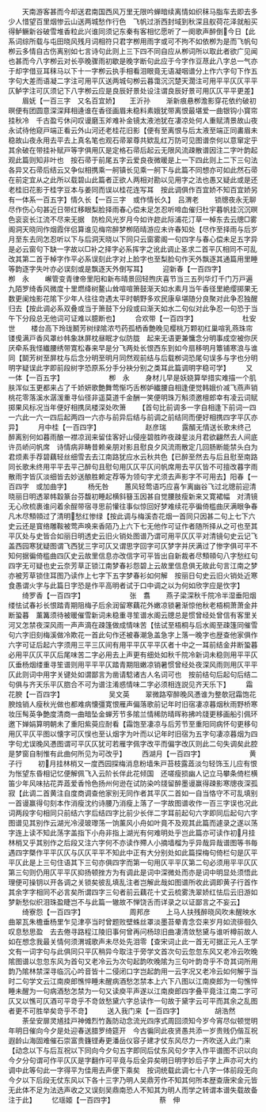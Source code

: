 <!-- { "loadSidebar": true } -->
　　天南游客甚而今却送君南国西风万里无限吟蝉暗续离情如织秣马脂车去即去多少人惜望百里烟惨云山送两城愁作行色　飞帆过浙西封域到秋深且舣荷花泽就船买得鲈鳜新谷破雪堆香粒此兴谁同须记东秦有客相忆愿听了一阕歌声醉倒今日【此系词综所载与屯田晓风残月词相符只君字栁用雨字或可不拘不如依栁为是而飞帆句栁云多情自古伤离别如七言诗句此则上三下四不同自应从栁词所以取此者欲广见闻也甚而今八字栁云对长亭晚骤雨初歇是晚字断句此应于今字作豆荩此八字总一气亦于却字借豆耳秣马以下十一字栁云执手相看泪眼竟无语凝咽谱分上作六字句下作五字句大差而语凝二字注可用平仄送两城句栁云暮霭沉沉楚天濶注可用平平仄仄平平仄鲈字注可仄须记下八字栁云应是良辰好景处设注谓良辰好景可用仄仄平平更差】
　　眉妩【一百三字　又名百宜娇】　　王沂孙
　　渐新痕悬栁澹影穿花依约破初暝便有团圆意深深拜相逄谁在香径画眉未稳料素娥犹带离恨最堪爱一曲银钩小寳帘挂秋冷　千古盈亏休问叹谩磨玉斧难补金镜太液池犹在凄凉处何人重赋清景故山夜永试待他窥戸端正看云外山河还老桂花旧影【便有至离恨与后太液至端正同畵眉未稳故山夜永用去平去上真名笔也观石帚翠尊共欵乱红万防可见图谱奈何以意窜定乎其余破在带挂补赋戸等字俱用仄是定格石帚后起云无限风流疎散谱因注二字叶韵起观此篇则知非叶也　按石帚于前尾五字云爱良夜微暖是上一下四此则上二下三句法各异又石帚后结云又争似相携乘一舸镇长见乘一舸下与此篇不同想亦可如此然石帚在前定宜从之此所以载碧山此篇者正欲人两相对勘以见用字之法也愚又疑此或是还老桂旧花影于桂字豆本与姜同而误以桂花连写耳　按此调俱作百宜娇不知百宜娇另有一体系一百五字】情久长【一百三字　或作情长久】　吕渭老
　　锁牕夜永无聊尽作伤心句甚近日带红移眼梨脸择雨春心偿未足怎忍听啼血催归杜宇暮帆挂沉沉暝色衮衮长江流不尽来无据　防检风光岁月今如许趂此际浦花汀草一棹东去云牕□雾阁洞天晓同作烟霞伴侣算谁见梅帘醉梦栁陌晴游应未许春知处【尽作至择雨与后岁月至东去同怎忍听以下与后洞天晓以下同只云窗雾阁一句四字与春心偿未足五字异是必云窗句下缺一字故以□补之择字必系挥字之讹此调止圣求二首平仄相同不可乱改其第二首于棹字作平必系误刻此字对上脸字也至梨脸句作天外飘逐其通篇用里睡等韵逐字失叶亦必误刻或是飘逐天外倒写耳】
　　迎新春【一百四字】　　　　　　　栁　永
　　嶰管变青律帝里阳和新布晴景回轻煦庆喜节当三五列华灯千门万戸遍九陌罗绮香风微度十里燃绛树鳌山耸喧喧箫鼓渐天如水素月当午香径里絶缨掷果无数更阑烛影花隂下少年人往往竒遇太平时朝野多欢民康阜堪随分良聚对此争忍独醒归去【按此调必系双叠或当于箫鼓下分段或曰渐天如水二句似对此争忍一句恐于当午下分段总无他词可证难以臆断也】
　　合欢带【一百四字】　　　　　　　杜安世
　　楼台高下玲珑鬭芳树绿隂浓芍药孤栖香艶晚见樱桃万颗初红巢喧乳燕珠帘镂曵满戸香风罩纱帏象牀屏枕昼眠才似防胧　起来无语更兼慵念分明事成空被你厌厌牵系我怪纎腰绣带寛松春来早是分飞两处长恨西东到如今扇移明月簟铺寒浪与谁同【鬬芳树至屏枕与后念分明至明月同然观前结与后载栁词恐尾句误多与字也分明明字疑误此字即前段树字恐原系分手分袂分别之类耳此篇调明字稳可学】
　　又一体【一百五字】　　　　　　　栁　永
　　身材儿早是妖娆算举措实难描一个肌肤浑似玉更都来占了千娇妍歌艶舞莺惭巧舌栁妒纎腰自相逢便觉韩娥价减飞燕声销　桃花零落溪水潺湲重寻仙径非遥莫道千金酬一笑便明珠万斛须邀檀郎幸有凌云词赋掷果风标况当年便好相携凤楼深处吹箫
　　【首句比前调多一字自相逢下前词一四一六此一六一四后起两四一六亦与前异后结与前调之前结同而便好相携四字平仄亦异】
　　月中桂【一百四字】　　　　　　　赵彦瑞
　　露醑无情送长歌未终己醉离别何如暮雨酿一襟凉润来留佳客好山侵座碧胜昨夜疎星淡月君欲翩然去人间底许员峤问帆席　诗情病非畴昔赖亲朋对影且慰良夕风流雨散定几回肠断能禁头白为君烦素手荐碧藕轻丝细雪去去江南路犹应水云秋共色【已醉至然去与后且慰至南路同长歌未终用平平去平己醉句且慰句用仄仄平仄问帆席用去平仄皆不可擅改暮字雨散雨字皆仄淡细皆去妙送酿胜赖定荐等为领句字尤须去声影字不可用去】阳春【一百四字　或加曲字】　　　杨旡咎
　　蕙风轻莺语巧应喜乍离幽谷飞过北牕前迎清晓丽日明透翠帏縠篆台芬馥初睡起横斜簮玉因甚自觉腰肢瘦新来又寛裙幅　对清镜无心欣梳裹谁问着余酲带宿寻思前懽往事似惊回好梦难续花亭徧倚槛曲厌满眼争春凡木尽顦顇过了清明愁红惨绿【按此调与梅溪杏花烟一首同只因甚二句上七下六史云还是寳络雕鞍被莺声唤来香陌乃上六下七无他作可证作者随所择从之可也至其平仄处与史皆合如丽日明透史云旧火销处图谱乃谓可用平仄仄平对清镜句史云记飞盖西园寒犹疑图谓飞西犹三字可仄又谓思字回字可仄梦字并厌满过了惨字俱可平不知何据徧倚槛曲四仄史云故里信息亦改信字可平皆出自新裁者尽顦顇句八字愁红句四字无可疑也史云奈芳草正锁江南梦春衫怨碧上云故里信息俱无故此句言江南之梦亦被芳草锁住耳图乃读作上七字下五字梦春衫如何解　按丽日句史云旧火销处近寒食愚谓火字与此篇日字恐是作平高明者试于口中调之以为何如欣字应是忺字】
　　绮罗香【一百四字】　　　　　　　张　翥
　　燕子梁深秋千院冷半湿垂阳烟缕怯试春衫长恨踏青期阻梅子后余润留寒藕花外嫩凉锁暑渐惊他秋老梧桐萧萧金井断蛩暮　薰篝须待被暖催雪新词未稳重寻笙谱水阁云牕总是惯曾经处曾信有客里关河又怎禁夜深风雨一声声滴在疎篷做成情味苦【怯试至梧桐与后水阁至疎篷同催雪句六字旧刻梅溪做冷欺花一首此句作还被春潮急盖急字上落一晚字也歴查他家俱作六字可证后起六字须用三平三仄间有用平平仄平平仄者十中之一耳前结金井断蛩暮必用平仄仄平仄后尾味苦二字必用去上声更有细处如秋千院冷新词未稳则用平平仄仄垂杨烟缕重寻笙谱则用平平平仄踏青期阻嫩凉销暑惯曾经处夜深风雨则用仄平平仄此则词中用字关键处如谓鄙言为凿请騐诸古人名词可也　按前结句后起句后结二句俱与齐天乐平仄脗合不可为谱注淆惑情味二字必须相连説见齐天乐下】
　　霜花腴【一百四字】　　　　　　　吴文英
　　翠微路窄醉晚风慿谁为整欹冠霜饱花腴烛销人瘦秋光做也都难病懐彊寛恨雁声偏落歌前记年时旧宿凄凉暮烟秋雨野桥寒　妆压髩英争艶度清商一曲暗坠金蝉芳节多隂兰情稀防晴晖称拂吟牋更移画船引佩环邀下婵娟算明朝未了重阳紫萸应耐看【霜饱至凄凉与后芳节至重阳同病怀句更移句用仄平仄平图以懐字可仄悮也至认烟字为叶而以记年时旧宿为五字句凄凉暮烟为四字句尤误晚风慿图谓可平仄仄犹可若雁字佩字改平而偏字改仄则此二句失调矣此腔是梦窗自制惟有此曲何所见为可改乎】
　　西湖月【一百四字】　　　　　　　黄子行
　　初月挂林梢又一度西园探梅消息粉墙朱戸苔枝露蕋淡匀轻饰玉儿应有恨为怅望东昏相记忆便解佩飞入云阶长伴此花倾国　还嗟瘦损幽人记立马攀条倚栏横笛少年风味拈花弄蕋爱香怜色扬州何逊在试防染吟牋留醉墨谩赢得疎影寒牕夜深孤寂【此调二首黄注自度商调查他家别无同作者其平仄二首如一自当恪守不可乱填别一首谩赢得句刻本作消瘦沈约诗腰乃消瘦上落了一字故图谱收作一百三字误也况此词两段字句相同只前结六字后结四字比前少长伴二字耳前起句六字即同后起句六字图谱见其别作云湖光冷浸玻瓈荡一饷薰风小舟如叶竟不及观其此篇而遽录之遂以荡字连上读不知此荡字盖指下小舟非指上湖光有何难明处乎岂此篇亦可读作初月挂林梢又乎其别作之后段又注六字何不亦读作殢人小摘墙榴为乎异哉异哉谱图等书毎遇四字槩作平平仄仄与仄仄平平不知此中正有大分别处如此篇探梅句倚栏句是仄平平仄此是上三句住语其下三句亦俱四字而第一句用仄平平仄第二句必须用平平仄仄第三句则仍用仄平平仄抑扬顿挫方为有调此是词中深微处而亦是词中明显处须悟此理便可操钥以开各调之关锁矣彼乱填乱注者岂解此哉如图谱所收此调即黄子行首作其余字字相同不必言矣所谓四字三句者前云藕花十丈云梳雾洗翠娇红怯后云旧游如梦新愁似织泪珠盈睫岂不与此篇一辙故不惮饶舌而详录之以证鄙言之不妄云】
　　绮寮怨【一百四字】　　　　　　　周邦彦
　　上马人扶残醉晓风吹未醒映水曲翠瓦朱檐垂杨里乍见津亭当时曾题败壁蛛丝罩淡墨苔晕青念厺来岁月如流徘徊久叹息愁思盈　去去倦寻路程江陵旧事何曾再问杨琼旧曲凄清敛愁黛与谁听樽前故人如在想念我最关情何须渭城歌声未尽处先泪零【查宋词止此一首无可据正元人王学文有一词字句与此俱同只平仄稍异今取注于旁学文首次句云忽忽东风又老冷云吹晚隂图谱以忽忽东风为首句又老冷云为次句起韵吹晚隂为三句叶韵竒乎不竒其词所用韵乃隂林禁深寻临沉心吟音皆十二侵闭口字岂起韵用一云字况又老冷云如何解乎当时二句学文云江南庾郎憔悴睡未醒病酒愁怎禁本上六下八图以江南庾郎为一句憔悴睡未醒为一句病酒愁怎禁为一句又读庾平声遂以江南庾郎四字叠平竟注江南二字可仄又以憔可仄酒可平竒乎不竒敛愁黛六字总读作一句故于黛字云可平而其余之乱图者更不可胜举矣竒乎不竒】
　　送入我门来【一百四字】　　　　　胡浩然
　　荼垒安扉灵馗挂戸神傩烈竹轰防动念流光四序式周回须知今岁今宵尽似顿觉明年明日催向今夕是处迎春送腊罗绮筵开　今古徧同此夜贤愚共添一岁贵贱仍偕互祝遐龄山海固难催石崇富贵籛铿寿更潘岳仪容子建才仗东风尽力一齐吹送入此门来【动念以下与后互祝以下同向今夕句五字即同后仗东风句夕字入作平谱图不识以向今夕分句谓可作平仄仄是字翻作可平竟与后全异矣明日明字妙后子字上声亦可大约调中此等句此一字得平为佳用去声便下乘矣　按词统载此调七十八字一体前段无向今夕以下后段无仗东风以下各十三字乃明人吴鼎芳作不知其何所本歴查唐宋金元皆无此体不足为法选声收之又误刻吴鼎南恐人不知其为明人而学之转谓本谱失载故备注于此】
　　忆瑶姬【一百四字】　　　　　　　蔡　伸
